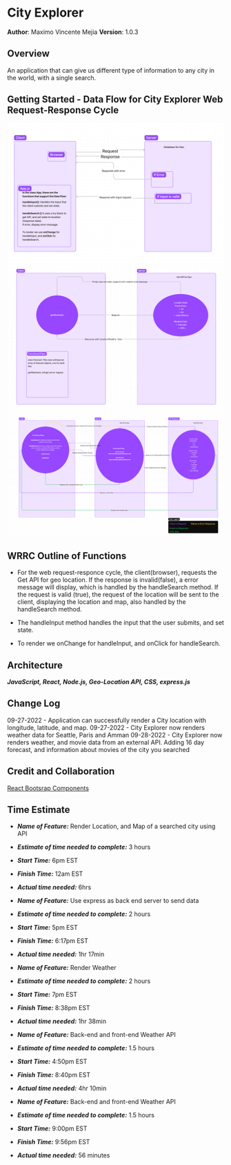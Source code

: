 # City Explorer

**Author**: Maximo Vincente Mejia
**Version**: 1.0.3

## Overview

An application that can give us different type of information to any city in the world, with a single search.

## Getting Started - Data Flow for City Explorer Web Request-Response Cycle

![Data Flow](public/data-flow.jpg)
![Data Flow for rendering weather data from express json file](public/data-flow2.jpg)
![Data Flow for rendering weather and movie dats from an external API](public/data-flow3.jpg)

## WRRC Outline of Functions

- For the web request-responce cycle, the client(browser), requests the Get API for geo location. If the response is invalid(false), a error message will display, which is handled by the handleSearch method. If the request is valid (true), the request of the location will be sent to the client, displaying the location and map, also handled by the handleSearch method.

- The handleInput method handles the input that the user submits, and set state.
- To render we onChange for handleInput, and onClick for handleSearch.

## Architecture

***JavaScript, React, Node.js, Geo-Location API, CSS, express.js***

## Change Log

09-27-2022 - Application can successfully render a City location with longitude, latitude, and map.
09-27-2022 - City Explorer now renders weather data for Seattle, Paris and Amman
09-28-2022 - City Explorer now renders weather, and movie data from an external API. Adding 16 day forecast, and information about movies of the city you searched

## Credit and Collaboration

[React Bootsrap Components](https://react-bootstrap.github.io/components/cards/)

## Time Estimate

- ***Name of Feature:*** Render Location, and Map of a searched city using API
- ***Estimate of time needed to complete:*** 3 hours
- ***Start Time:*** 6pm EST
- ***Finish Time:*** 12am EST
- ***Actual time needed:*** 6hrs

- ***Name of Feature:*** Use express as back end server to send data
- ***Estimate of time needed to complete:*** 2 hours
- ***Start Time:*** 5pm EST
- ***Finish Time:*** 6:17pm EST
- ***Actual time needed:*** 1hr 17min

- ***Name of Feature:*** Render Weather
- ***Estimate of time needed to complete:*** 2 hours
- ***Start Time:*** 7pm EST
- ***Finish Time:*** 8:38pm EST
- ***Actual time needed:*** 1hr 38min

- ***Name of Feature:*** Back-end and front-end Weather API
- ***Estimate of time needed to complete:*** 1.5 hours
- ***Start Time:*** 4:50pm EST
- ***Finish Time:*** 8:40pm EST
- ***Actual time needed:*** 4hr 10min

- ***Name of Feature:*** Back-end and front-end Weather API
- ***Estimate of time needed to complete:*** 1.5 hours
- ***Start Time:*** 9:00pm EST
- ***Finish Time:*** 9:56pm EST
- ***Actual time needed:*** 56 minutes
